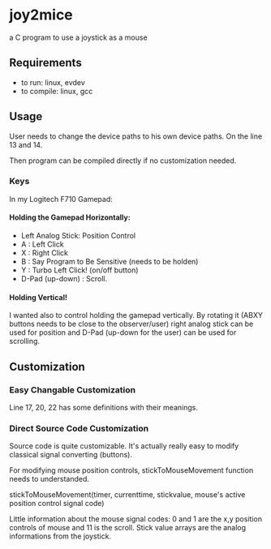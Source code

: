 # joy2mice
a C program to use a joystick as a mouse

## Requirements

- to run: linux, evdev
- to compile: linux, gcc

## Usage

User needs to change the device paths to his own device paths.
On the line 13 and 14.

Then program can be compiled directly if no customization needed.

### Keys

In my Logitech F710 Gamepad:

#### Holding the Gamepad Horizontally:

- Left Analog Stick: Position Control
- A : Left Click
- X : Right Click
- B : Say Program to Be Sensitive (needs to be holden)
- Y : Turbo Left Click! (on/off button)
- D-Pad (up-down) : Scroll. 

#### Holding Vertical!

I wanted also to control holding the gamepad vertically. By rotating
it (ABXY buttons needs to be close to the observer/user) right analog
stick can be used for position and D-Pad (up-down for the user) can be
used for scrolling.

## Customization

### Easy Changable Customization

Line 17, 20, 22 has some definitions with their meanings.

### Direct Source Code Customization

Source code is quite customizable. It's actually really easy to modify
classical signal converting (buttons).

For modifying mouse position controls, stickToMouseMovement function 
needs to understanded.

stickToMouseMovement(timer, currenttime, stickvalue, mouse's active position control signal code)

Little information about the mouse signal codes: 0 and 1 are the x,y position controls of mouse and 11 is the scroll. Stick
value arrays are the analog informations from the joystick.
